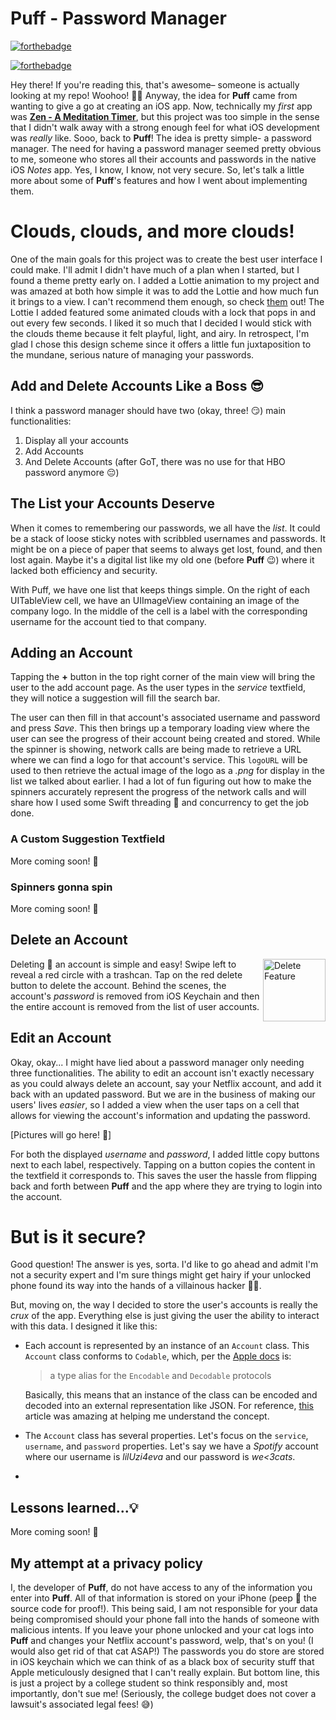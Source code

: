 # Puff - Password Manager
[![forthebadge](http://forthebadge.com/images/badges/made-with-swift.svg)](http://forthebadge.com)

[![forthebadge](http://forthebadge.com/images/badges/built-with-love.svg)](http://forthebadge.com)

Hey there! If you're reading this, that's awesome– someone is actually looking at my repo! Woohoo! 🙌🏼 Anyway, the idea for **Puff** came from wanting to give a go at creating an iOS app. Now, technically my *first* app was [**Zen - A Meditation Timer**](https://github.com/ncooke3/Zen), but this project was too simple in the sense that I didn't walk away with a strong enough feel for what iOS development was *really* like.  Sooo, back to **Puff**! The idea is pretty simple- a password manager. The need for having a password manager seemed pretty obvious to me, someone who stores all their accounts and passwords in the native iOS *Notes* app. Yes, I know, I know,  not very secure. So, let's talk a little more about some of **Puff**'s features and how I went about implementing them. 


# Clouds, clouds, and more clouds!
One of the main goals for this project was to create the best user interface I could make. I'll admit I didn't have much of a plan when I started, but I found a theme pretty early on. I added a Lottie animation to my project and was amazed at both how simple it was to add the Lottie and how much fun it brings to a view. I can't recommend them enough, so check [them](https://github.com/airbnb/lottie-ios) out! The Lottie I added featured some animated clouds with a lock that pops in and out every few seconds. I liked it so much that I decided I would stick with the clouds theme because it felt playful, light, and airy. In retrospect, I'm glad I chose this design scheme since it offers a little fun juxtaposition to the mundane, serious nature of managing your passwords. 

## Add and Delete Accounts Like a Boss 😎

I think a password manager should have two (okay, three! 😏) main functionalities:
1. Display all your accounts
2. Add Accounts
3. And Delete Accounts (after GoT, there was no use for that HBO password anymore 😔)

## The List your Accounts Deserve

When it comes to remembering our passwords, we all have the *list*. It could be a stack of loose sticky notes with scribbled usernames and passwords. It might be on a piece of paper that seems to always get lost, found, and then lost again. Maybe it's a digital list like my old one (before **Puff** 😉) where it lacked both efficiency and security. 

With Puff, we have one list that keeps things simple. On the right of each UITableView cell, we have an UIImageView containing an image of the company logo. In the middle of the cell is a label with the corresponding username for the account tied to that company. 

## Adding an Account

Tapping the **+** button in the top right corner of the main view will bring the user to the add account page. As the user types in the *service* textfield, they will notice a suggestion will fill the search bar. 

The user can then fill in that account's associated username and password and press *Save*. This then brings up a temporary loading view where the user can see the progress of their account being created and stored. While the spinner is showing, network calls are being made to retrieve a URL where we can find a logo for that account's service. This `logoURL` will be used to then retrieve the actual image of the logo as a *.png* for display in the list we talked about earlier. I had a lot of fun figuring out how to make the spinners accurately represent the progress of the network calls and will share how I used some Swift threading 🧵 and concurrency to get the job done.

### A Custom Suggestion Textfield
More coming soon! 👀

### Spinners gonna spin
More coming soon! 👀

## Delete an Account

<img  src="https://media.giphy.com/media/VCQ8GDqf1iql2HidyU/giphy.gif"  alt="Delete Feature"  title="Swipe to delete" img align="right" width="100"
/>

Deleting 🚮 an account is simple and easy! Swipe left to reveal a red circle with a trashcan. Tap on the red delete button to delete the account. Behind the scenes, the account's *password* is removed from iOS Keychain and then the entire account is removed from the list of user accounts. 


## Edit an Account

Okay, okay... I might have lied about a password manager only needing three functionalities. The ability to edit an account isn't exactly necessary as you could always delete an account, say your Netflix account, and add it back with an updated password. But we are in the business of making our users' lives *easier*, so I added a view when the user taps on a cell that allows for viewing the account's information and updating the password. 

[Pictures will go here! 👀]

For both the displayed *username* and *password*, I added little copy buttons next to each label, respectively. Tapping on a button copies the content in the textfield it corresponds to. This saves the user the hassle from flipping back and forth between **Puff** and the app where they are trying to login into the account. 


# But is it secure?

Good question! The answer is yes, sorta. I'd like to go ahead and admit I'm not a security expert and I'm sure things might get hairy if your unlocked phone found its way into the hands of a villainous hacker 🦹‍♂️. 

But, moving on, the way I decided to store the user's accounts is really the *crux* of the app. Everything else is just giving the user the ability to interact with this data. I designed it like this:

- Each account is represented by an instance of an `Account` class. This `Account` class conforms to `Codable`, which, per the [Apple docs](https://developer.apple.com/documentation/swift/codable) is:
	> a type alias for the `Encodable` and `Decodable` protocols

	Basically, this means that an instance of the class can be encoded and decoded into an external representation like JSON. For reference, [this](https://developer.apple.com/documentation/foundation/archives_and_serialization/encoding_and_decoding_custom_types) article was amazing at helping me understand the concept.

- The `Account` class has several properties. Let's focus on the `service`, `username`, and `password` properties. Let's say we have a *Spotify* account where our username is *lilUzi4eva* and our password is *we<3cats*. 
- 

## Lessons learned...💡
More coming soon! 👀


## My attempt at a privacy policy

I, the developer of **Puff**, do not have access to any of the information you enter into **Puff**. All of that information is stored on your iPhone (peep 👀 the source code for proof!). This being said, I am not responsible for your data being compromised should your phone fall into the hands of someone with malicious intents. If you leave your phone unlocked and your cat logs into **Puff** and changes your Netflix account's password, welp, that's on you! (I would also get rid of that cat ASAP!) The passwords you do store are stored in iOS keychain which we can think of as a black box of security stuff that Apple meticulously designed that I can't really explain. But bottom line, this is just a project by a college student so think responsibly and, most importantly, don't sue me! (Seriously, the college budget does not cover a lawsuit's associated legal fees! 😅)
